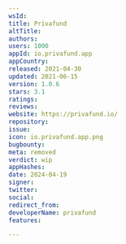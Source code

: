 ```yaml
---
wsId: 
title: Privafund
altTitle: 
authors: 
users: 1000
appId: io.privafund.app
appCountry: 
released: 2021-04-30
updated: 2021-06-15
version: 1.0.6
stars: 3.1
ratings: 
reviews: 
website: https://privafund.io/
repository: 
issue: 
icon: io.privafund.app.png
bugbounty: 
meta: removed
verdict: wip
appHashes: 
date: 2024-04-19
signer: 
twitter: 
social: 
redirect_from: 
developerName: privafund
features: 

---
```


